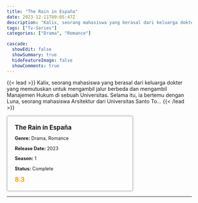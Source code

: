 ```yaml
---
title: "The Rain in España"
date: 2023-12-11T09:05:47Z
description: "Kalix, seorang mahasiswa yang berasal dari keluarga dokter yang memutuskan untuk mengambil jalur berbeda dan mengambil Manajemen Hukum di sebuah Universitas. Selama itu, ia bertemu dengan Luna, seorang mahasiswa Arsitektur dari Universitas Santo To..."
tags: ["Tv-Series"]
categories: ["Drama", "Romance"]

cascade:
  showEdit: false
  showSummary: true
  hideFeatureImage: false
  showComments: true
---
```


{{< lead >}}
Kalix, seorang mahasiswa yang berasal dari keluarga dokter yang memutuskan untuk mengambil jalur berbeda dan mengambil Manajemen Hukum di sebuah Universitas. Selama itu, ia bertemu dengan Luna, seorang mahasiswa Arsitektur dari Universitas Santo To...
{{< /lead >}}

<style>

/* CSS for the movie information box */
        .movie-box {
            width: 300px;
            padding: 20px;
            border: 2px solid #ccc; /* Border added */
            border-radius: 5px;
            box-shadow: 0 0 5px rgba(0, 0, 0, 0.2);
        }

        /* CSS for movie title */
        .movie-title {
            font-size: 1.2em;
            font-weight: bold;
            margin-bottom: 10px;
        }

        /* CSS for movie details */
        .movie-details {
            font-size: 0.9em;
            margin-bottom: 10px;
        }

        /* CSS for movie rating */
        .movie-rating {
            font-size: 1.2em;
            font-weight: bold;
            color: #ff9900; /* IMDb's rating color */
        }
</style>

 <div class="movie-box">
        <div class="movie-title">The Rain in España</div>
        <div class="movie-details">
            <p><strong>Genre:</strong> Drama, Romance</p>
            <p><strong>Release Date:</strong> 2023</p>
            <p><strong>Season:</strong> 1</p>
            <p><strong>Status:</strong> Complete</p>
        </div>
        <div class="movie-rating">8.3</div>
    </div>

---